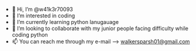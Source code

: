 - 👋 Hi, I’m @w41k3r70093
- 👀 I’m interested in coding
- 🌱 I’m currently learning python lanugauage
- 💞️ I’m looking to collaborate with my junior people facing difficulty while coding python
- 📫 You can reach me through my e-mail --> walkersparsh01@gmail.com

<!---
w41k3r70093/w41k3r70093 is a ✨ special ✨ repository because its `README.md` (this file) appears on your GitHub profile.
You can click the Preview link to take a look at your changes.
--->
